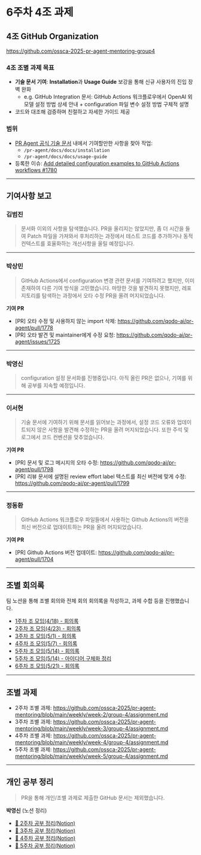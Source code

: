 # 6주차 4조 과제

## 4조 GitHub Organization
https://github.com/ossca-2025-pr-agent-mentoring-group4

### 4조 조별 과제 목표

- **기술 문서 기여**: **Installation**과 **Usage Guide** 보강을 통해 신규 사용자의 진입 장벽 완화
    - e.g. GitHub Integration 문서: GitHub Actions 워크플로우에서 OpenAI 외 모델 설정 방법 상세 안내 + configuration 파일 변수 설정 방법 구체적 설명
- 코드와 대조해 검증하며 친절하고 자세한 가이드 제공

### 범위

- [PR Agent 공식 기술 문서](https://qodo-merge-docs.qodo.ai/) 내에서 기여할만한 사항을 찾아 작업:
  - `/pr-agent/docs/docs/installation`
  - `/pr-agent/docs/docs/usage-guide`
- 등록한 이슈: [Add detailed configuration examples to GitHub Actions workflows #1780](https://github.com/qodo-ai/pr-agent/issues/1780)

---

## 기여사항 보고

### 김범진
> 문서화 이외의 사항을 탐색했습니다. PR을 올리지는 않았지만, 좀 더 시간을 들여 Patch 파일을 가져와서 후처리하는 과정에서 테스트 코드를 추가하거나 동적 컨텍스트를 효율화하는 개선사항을 올릴 예정입니다.
---
### 박상민
> GitHub Actions에서 configuration 변경 관련 문서를 기여하려고 했지만, 이미 존재하여 다른 기여 방식을 고민했습니다. 마땅한 것을 발견하지 못했지만, 레포지토리를 탐색하는 과정에서 오타 수정 PR을 올려 머지되었습니다.

**기여 PR**
- [PR] 오타 수정 및 사용하지 않는 import 삭제: https://github.com/qodo-ai/pr-agent/pull/1778
- [PR] 오타 발견 및 maintainer에게 수정 요청: https://github.com/qodo-ai/pr-agent/issues/1725
---
### 박영신
> configuration 설정 문서화를 진행중입니다. 아직 올린 PR은 없으나, 기여를 위해 공부를 지속할 예정입니다.
---
### 이서현
> 기술 문서에 기여하기 위해 문서를 읽어보는 과정에서, 설정 코드 오류와 업데이트되지 않은 사항을 발견해 수정하는 PR을 올려 머지되었습니다. 또한 주석 및 로그에서 코드 컨벤션을 맞추었습니다.

**기여 PR**
- [PR] 문서 및 로그 메시지의 오타 수정: https://github.com/qodo-ai/pr-agent/pull/1798
- [PR] 리뷰 문서에 설명된 review effort label 텍스트를 최신 버전에 맞게 수정: https://github.com/qodo-ai/pr-agent/pull/1799
---
### 정동환
> GitHub Actions 워크플로우 파일들에서 사용하는 Github Actions의 버전을 최신 버전으로 업데이트하는 PR을 올려 머지되었습니다.

**기여 PR**
- [PR] Github Actions 버전 업데이트: https://github.com/qodo-ai/pr-agent/pull/1704
---
## 조별 회의록

팀 노션을 통해 조별 회의와 전체 회의 회의록을 작성하고, 과제 수합 등을 진행했습니다.
- [1주차 조 모임(4/18) - 회의록](https://seohyun-lee.notion.site/250418-1d834ad558f7818e9f21ec8fc9bf3cec?pvs=4)
- [2주차 조 모임(4/23) - 회의록](https://seohyun-lee.notion.site/250423-1de34ad558f7806b8a01e80d62d8b104?pvs=4)
- [3주차 조 모임(5/1) - 회의록](https://seohyun-lee.notion.site/250430-1e634ad558f780a099e3f1c3bf11b715?pvs=4)
- [4주차 조 모임(5/7) - 회의록](https://seohyun-lee.notion.site/250507-1e934ad558f7801196e9ead3076140aa?pvs=4)
- [5주차 조 모임(5/14) - 회의록](https://seohyun-lee.notion.site/250514-1f334ad558f780f29280f9aaacc14a81?pvs=4)
- [5주차 조 모임(5/14) - 아이디어 구체화 정리](https://seohyun-lee.notion.site/4-1f334ad558f78094afdcc4a659a9825c?pvs=4)
- [6주차 조 모임(5/21) - 회의록](https://seohyun-lee.notion.site/250521-1f934ad558f780aab82ecf07e577b58b?pvs=4)

---

## 조별 과제
- 2주차 조별 과제: https://github.com/ossca-2025/pr-agent-mentoring/blob/main/weekly/week-2/group-4/assignment.md
- 3주차 조별 과제: https://github.com/ossca-2025/pr-agent-mentoring/blob/main/weekly/week-3/group-4/assignment.md
- 4주차 조별 과제:
https://github.com/ossca-2025/pr-agent-mentoring/blob/main/weekly/week-4/group-4/assignment.md
- 5주차 조별 과제:
https://github.com/ossca-2025/pr-agent-mentoring/blob/main/weekly/week-5/group-4/assignment.md

---

## 개인 공부 정리

> PR을 통해 개인/조별 과제로 제출한 GitHub 문서는 제외했습니다.

**박영신** (노션 정리)
- [🔗 2주차 공부 정리(Notion)](https://dudtlstm.notion.site/2-4-21-4-27-1e0878fb678380bfb26bc763ecb1fd45)
- [🔗 3주차 공부 정리(Notion)](https://dudtlstm.notion.site/3-4-28-5-4-1e5878fb6783803f9b4ecf0bf6d6fb92)
- [🔗 4주차 공부 정리(Notion)](https://dudtlstm.notion.site/4-1ec878fb67838083bd51dd2a0f23a2b6)
- [🔗 5주차 공부 정리(Notion)](https://dudtlstm.notion.site/5-1f7878fb678380149791ca1bc8debf61)

